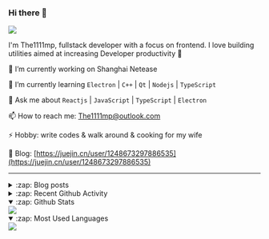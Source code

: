 ### Hi there 👋

![](https://komarev.com/ghpvc/?username=1111mp&color=green)

I'm The1111mp, fullstack developer with a focus on frontend. I love building utilities aimed at increasing Developer productivity 🙌

🔭 I’m currently working on Shanghai Netease

🌱 I’m currently learning `Electron` | `C++` | `Qt` | `Nodejs` | `TypeScript`

💬 Ask me about `Reactjs` | `JavaScript` | `TypeScript` | `Electron`

📫 How to reach me: <a href="mailto:The1111mp@outlook.com">The1111mp@outlook.com</a>

⚡ Hobby: write codes & walk around & cooking for my wife

📖 Blog: [https://juejin.cn/user/1248673297886535](https://juejin.cn/user/1248673297886535)

***

<details>
  <summary>:zap: Blog posts</summary>

  - [使用 nvm-desktop 轻松安装和管理多个 node 版本](https://juejin.cn/post/7267791228872179727)
  - [Electron 中集成 SQLite3 数据库的最佳实践](https://juejin.cn/post/7202807471881306172)
  - [从0开发IM，单聊群聊在线离线消息以及消息的已读未读功能](https://juejin.cn/post/7202583557751865401)
  - [Electron（网页）中实现接近微信消息发送体验的消息输入框及界面](https://juejin.cn/post/7252505446396575781)
  - [Qt中基于QWebEngineView和QWebChannel实现与web的交互](https://juejin.cn/post/7238423148555501629)
</details>

<details>
  <summary>:zap: Recent Github Activity</summary>

  <!--START_SECTION:activity-->
1. 🗣 Commented on [#24](https://github.com/1111mp/nvm-desktop/issues/24#issuecomment-1822047020) in [1111mp/nvm-desktop](https://github.com/1111mp/nvm-desktop)
2. 🗣 Commented on [#17](https://github.com/1111mp/nvm-desktop/issues/17#issuecomment-1822013715) in [1111mp/nvm-desktop](https://github.com/1111mp/nvm-desktop)
3. 🗣 Commented on [#24](https://github.com/1111mp/nvm-desktop/issues/24#issuecomment-1822008587) in [1111mp/nvm-desktop](https://github.com/1111mp/nvm-desktop)
4. ❗ Opened issue [#23](https://github.com/1111mp/nvm-desktop/issues/23) in [1111mp/nvm-desktop](https://github.com/1111mp/nvm-desktop)
5. 🗣 Commented on [#22](https://github.com/1111mp/nvm-desktop/issues/22#issuecomment-1820341127) in [1111mp/nvm-desktop](https://github.com/1111mp/nvm-desktop)
6. 🗣 Commented on [#22](https://github.com/1111mp/nvm-desktop/issues/22#issuecomment-1820312416) in [1111mp/nvm-desktop](https://github.com/1111mp/nvm-desktop)
7. 🗣 Commented on [#22](https://github.com/1111mp/nvm-desktop/issues/22#issuecomment-1820253615) in [1111mp/nvm-desktop](https://github.com/1111mp/nvm-desktop)
8. 🗣 Commented on [#22](https://github.com/1111mp/nvm-desktop/issues/22#issuecomment-1820179502) in [1111mp/nvm-desktop](https://github.com/1111mp/nvm-desktop)
9. 🗣 Commented on [#21](https://github.com/1111mp/nvm-desktop/issues/21#issuecomment-1820171160) in [1111mp/nvm-desktop](https://github.com/1111mp/nvm-desktop)
10. 🗣 Commented on [#21](https://github.com/1111mp/nvm-desktop/issues/21#issuecomment-1820134210) in [1111mp/nvm-desktop](https://github.com/1111mp/nvm-desktop)
  <!--END_SECTION:activity-->
</details>

<details open>
  <summary>:zap: Github Stats</summary>

  <img align="center" src="https://github-readme-stats-sigma-five.vercel.app/api?username=1111mp&show_icons=true&hide_border=true&theme=gruvbox" />
</details>

<details open>
  <summary>:zap: Most Used Languages</summary>

  <img align="center" src="https://github-readme-stats-sigma-five.vercel.app/api/top-langs/?username=1111mp&layout=compact&show_icons=true&hide_border=true&theme=gruvbox" />
</details>


<!--
**1111mp/1111mp** is a ✨ _special_ ✨ repository because its `README.md` (this file) appears on your GitHub profile.

Here are some ideas to get you started:

- 🔭 I’m currently working on ...
- 🌱 I’m currently learning ...
- 👯 I’m looking to collaborate on ...
- 🤔 I’m looking for help with ...
- 💬 Ask me about ...
- 📫 How to reach me: ...
- 😄 Pronouns: ...
- ⚡ Fun fact: ...
-->
